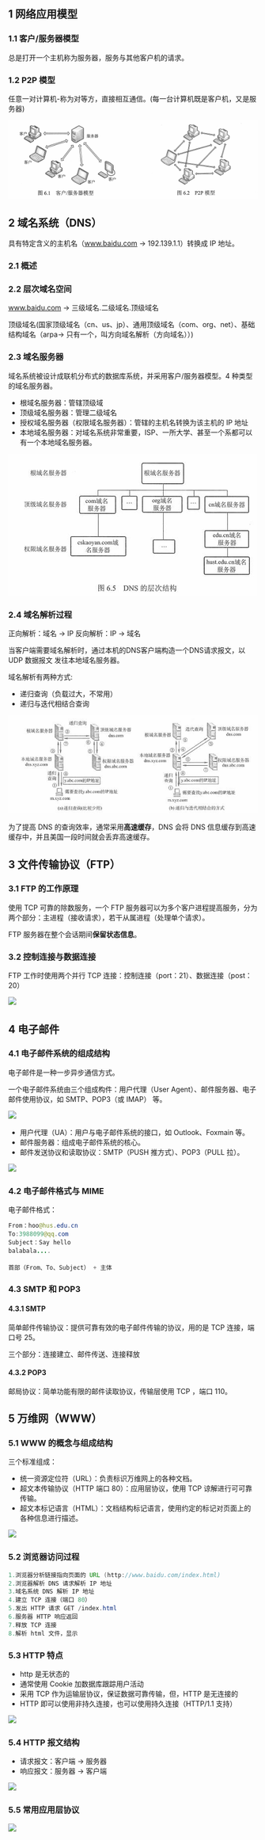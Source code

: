 ## 1 网络应用模型

### 1.1 客户/服务器模型

总是打开一个主机称为服务器，服务与其他客户机的请求。

### 1.2 P2P 模型

任意一对计算机-称为对等方，直接相互通信。(每一台计算机既是客户机，又是服务器)

![](../asset/模型.png)

## 2 域名系统（DNS）

具有特定含义的主机名（www.baidu.com -> 192.139.1.1）转换成 IP 地址。

### 2.1 概述

### 2.2 层次域名空间

www.baidu.com -> 三级域名.二级域名.顶级域名

顶级域名(国家顶级域名（cn、us、jp）、通用顶级域名（com、org、net）、基础结构域名（arpa-> 只有一个，叫方向域名解析（方向域名））)

### 2.3 域名服务器

域名系统被设计成联机分布式的数据库系统，并采用客户/服务器模型。4 种类型的域名服务器。

* 根域名服务器：管辖顶级域
* 顶级域名服务器：管理二级域名
* 授权域名服务器（权限域名服务器）：管辖的主机名转换为该主机的 IP 地址
* 本地域名服务器：对域名系统非常重要，ISP、一所大学、甚至一个系都可以有一个本地域名服务器。

![](../asset/DNS层次结构.jpg)

### 2.4 域名解析过程

正向解析：域名 -> IP
反向解析：IP -> 域名

当客户端需要域名解析时，通过本机的DNS客户端构造一个DNS请求报文，以 UDP 数据报文 发往本地域名服务器。

域名解析有两种方式:

* 递归查询（负载过大，不常用）
* 递归与迭代相结合查询

![](../asset/域名解析过程.jpg)

为了提高 DNS 的查询效率，通常采用**高速缓存**，DNS 会将 DNS 信息缓存到高速缓存中，并且美国一段时间就会丢弃高速缓存。

## 3 文件传输协议（FTP）

###  3.1 FTP 的工作原理

使用 TCP 可靠的除数服务，一个 FTP 服务器可以为多个客户进程提高服务，分为两个部分：主进程（接收请求），若干从属进程（处理单个请求）。

FTP 服务器在整个会话期间**保留状态信息**。

### 3.2 控制连接与数据连接

FTP 工作时使用两个并行 TCP 连接：控制连接（port：21）、数据连接（post：20）

![](C:/GIT/SoleilNotes/asset/控制连接.jpg)



## 4 电子邮件

### 4.1 电子邮件系统的组成结构

电子邮件是一种一步异步通信方式。

一个电子邮件系统由三个组成构件：用户代理（User Agent）、邮件服务器、电子邮件使用协议，如 SMTP、POP3（或 IMAP） 等。

![](C:/GIT/SoleilNotes/asset/电子邮件.jpg)

* 用户代理（UA）：用户与电子邮件系统的接口，如 Outlook、Foxmain 等。
* 邮件服务器：组成电子邮件系统的核心。
* 邮件发送协议和读取协议：SMTP（PUSH 推方式）、POP3（PULL 拉）。



![](C:/GIT/SoleilNotes/asset/电子邮件发送接收过程.jpg)

### 4.2 电子邮件格式与 MIME

电子邮件格式：

```java
From：hoo@hus.edu.cn
To:3988099@qq.com
Subject：Say hello
balabala....
    
首部（From、To、Subject） + 主体    
```

### 4.3 SMTP 和 POP3

#### 4.3.1 SMTP

简单邮件传输协议：提供可靠有效的电子邮件传输的协议，用的是 TCP 连接，端口号 25。

三个部分：连接建立、邮件传送、连接释放

#### 4.3.2 POP3

邮局协议：简单功能有限的邮件读取协议，传输层使用 TCP ，端口 110。

## 5 万维网（WWW）

### 5.1 WWW 的概念与组成结构

三个标准组成：

* 统一资源定位符（URL）：负责标识万维网上的各种文档。
* 超文本传输协议（HTTP 端口 80）：应用层协议，使用 TCP 谅解进行可可靠传输。
* 超文本标记语言（HTML）：文档结构标记语言，使用约定的标记对页面上的各种信息进行描述。

![](C:/GIT/SoleilNotes/asset/www.jpg)

### 5.2 浏览器访问过程

```java
1.浏览器分析链接指向页面的 URL (http://www.baidu.com/index.html)
2.浏览器解析 DNS 请求解析 IP 地址
3.域名系统 DNS 解析 IP 地址
4.建立 TCP 连接（端口 80）
5.发出 HTTP 请求 GET /index.html
6.服务器 HTTP 响应返回
7.释放 TCP 连接
8.解析 html 文件，显示                    
```

### 5.3 HTTP 特点

* http 是无状态的
* 通常使用 Cookie 加数据库跟踪用户活动
* 采用 TCP 作为运输层协议，保证数据可靠传输，但，HTTP 是无连接的
* HTTP 即可以使用非持久连接，也可以使用持久连接（HTTP/1.1 支持）

![](C:/GIT/SoleilNotes/asset/http请求.jpg)

### 5.4 HTTP 报文结构

* 请求报文：客户端 -> 服务器
* 响应报文：服务器 -> 客户端

![](C:/GIT/SoleilNotes/asset/http报文结构.jpg)

### 5.5 常用应用层协议

![](C:/GIT/SoleilNotes/asset/应用层协议.jpg)